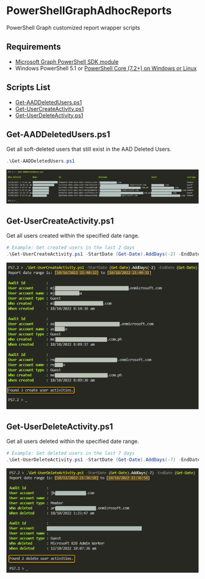 # PowerShellGraphAdhocReports

 PowerShell Graph customized report wrapper scripts

## Requirements <!-- omit in toc -->

* [Microsoft Graph PowerShell SDK module](https://learn.microsoft.com/en-us/powershell/microsoftgraph/installation)
* Windows PowerShell 5.1 or [PowerShell Core (7.2+) on Windows or Linux](https://learn.microsoft.com/en-us/powershell/scripting/install/installing-powershell)

## Scripts List  <!-- omit in toc -->

<!-- markdownlint-disable MD004 -->
- [Get-AADDeletedUsers.ps1](#get-aaddeletedusersps1)
- [Get-UserCreateActivity.ps1](#get-usercreateactivityps1)
- [Get-UserDeleteActivity.ps1](#get-userdeleteactivityps1)

## Get-AADDeletedUsers.ps1

Get all soft-deleted users that still exist in the AAD Deleted Users.

```PowerShell
.\Get-AADDeletedUsers.ps1
```

![Get-UserCreateActivity_001](docImages/Get-AADDeletedUsers_001.png)

## Get-UserCreateActivity.ps1

Get all users created within the specified date range.

```PowerShell
# Example: Get created users in the last 2 days
.\Get-UserCreateActivity.ps1 -StartDate (Get-Date).AddDays(-2) -EndDate (Get-Date)
```

![Get-UserCreateActivity_001](docImages/Get-UserCreateActivity_001.png)

## Get-UserDeleteActivity.ps1

Get all users deleted within the specified date range.

```PowerShell
# Example: Get deleted users in the last 7 days
.\Get-UserDeleteActivity.ps1 -StartDate (Get-Date).AddDays(-7) -EndDate (Get-Date)
```

![Get-UserCreateActivity_001](docImages/Get-UserDeleteActivity_001.png)
